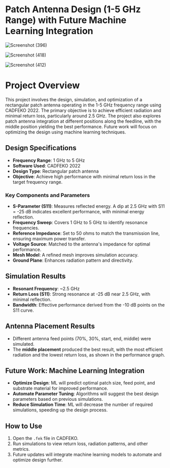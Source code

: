 # **Patch Antenna Design (1-5 GHz Range) with Future Machine Learning Integration**
![Screenshot (396)](https://github.com/user-attachments/assets/af775c82-6bf4-4d9d-b321-0dcbf5072aed)

![Screenshot (418)](https://github.com/user-attachments/assets/7c85badc-96a7-4a59-a726-2ead52ac903a)


![Screenshot (412)](https://github.com/user-attachments/assets/3fb07a91-95b5-4023-8a16-536ba65ca43c)



# Project Overview

This project involves the design, simulation, and optimization of a rectangular patch antenna operating in the 1-5 GHz frequency range using CADFEKO 2022. The primary objective is to achieve efficient radiation and minimal return loss, particularly around 2.5 GHz. The project also explores patch antenna integration at different positions along the feedline, with the middle position yielding the best performance. Future work will focus on optimizing the design using machine learning techniques.

## Design Specifications
- **Frequency Range**: 1 GHz to 5 GHz
- **Software Used**: CADFEKO 2022
- **Design Type**: Rectangular patch antenna
- **Objective**: Achieve high performance with minimal return loss in the target frequency range.

### Key Components and Parameters

- **S-Parameter (S11)**: Measures reflected energy. A dip at 2.5 GHz with S11 = -25 dB indicates excellent performance, with minimal energy reflection.
- **Frequency Sweep**: Covers 1 GHz to 5 GHz to identify resonance frequencies.
- **Reference Impedance**: Set to 50 ohms to match the transmission line, ensuring maximum power transfer.
- **Voltage Source**: Matched to the antenna's impedance for optimal performance.
- **Mesh Model**: A refined mesh improves simulation accuracy.
- **Ground Plane**: Enhances radiation pattern and directivity.

## Simulation Results

- **Resonant Frequency**: ~2.5 GHz
- **Return Loss (S11)**: Strong resonance at -25 dB near 2.5 GHz, with minimal reflection.
- **Bandwidth**: Effective performance derived from the -10 dB points on the S11 curve.

## Antenna Placement Results
- Different antenna feed points (70%, 30%, start, end, middle) were simulated.
- The **middle placement** produced the best result, with the most efficient radiation and the lowest return loss, as shown in the performance graph.

## Future Work: Machine Learning Integration

- **Optimize Design**: ML will predict optimal patch size, feed point, and substrate material for improved performance.
- **Automate Parameter Tuning**: Algorithms will suggest the best design parameters based on previous simulations.
- **Reduce Simulation Time**: ML will decrease the number of required simulations, speeding up the design process.

## How to Use

1. Open the `.fek` file in CADFEKO.
2. Run simulations to view return loss, radiation patterns, and other metrics.
3. Future updates will integrate machine learning models to automate and optimize design further.
